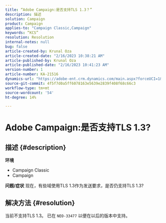 ```yaml
---
title: “Adobe Campaign:是否支持TLS 1.3？”
description: 描述
solution: Campaign
product: Campaign
applies-to: "Campaign Classic,Campaign"
keywords: “KCS”
resolution: Resolution
internal-notes: null
bug: false
article-created-by: Krunal Oza
article-created-date: "2/16/2023 10:38:21 AM"
article-published-by: Krunal Oza
article-published-date: "2/16/2023 10:41:23 AM"
version-number: 1
article-number: KA-21516
dynamics-url: "https://adobe-ent.crm.dynamics.com/main.aspx?forceUCI=1&pagetype=entityrecord&etn=knowledgearticle&id=12b1b402-e6ad-ed11-aad1-6045bd006793"
source-git-commit: 4f5f7d0a5ff6078163e5639e2839f408f68c66c3
workflow-type: tm+mt
source-wordcount: '54'
ht-degree: 14%

---
```


# Adobe Campaign:是否支持TLS 1.3?

## 描述 {#description}

<b>环境</b>
- Campaign Classic
- Campaign



<b>问题/症状</b>
现在，有些域使用TLS 1.3作为发送要求，是否仍支持TLS 1.3?


## 解决方法 {#resolution}


当前不支持TLS 1.3。 已在 `NEO-33477` 以便在以后的版本中支持。
